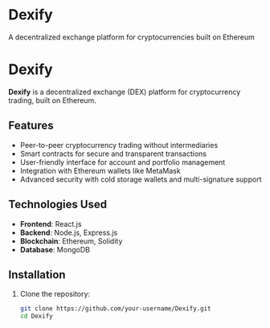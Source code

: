 # Dexify
A decentralized exchange platform for cryptocurrencies built on Ethereum
# Dexify  
**Dexify** is a decentralized exchange (DEX) platform for cryptocurrency trading, built on Ethereum.  

## Features  
- Peer-to-peer cryptocurrency trading without intermediaries  
- Smart contracts for secure and transparent transactions  
- User-friendly interface for account and portfolio management  
- Integration with Ethereum wallets like MetaMask  
- Advanced security with cold storage wallets and multi-signature support  

## Technologies Used  
- **Frontend**: React.js  
- **Backend**: Node.js, Express.js  
- **Blockchain**: Ethereum, Solidity  
- **Database**: MongoDB  

## Installation  
1. Clone the repository:  
   ```bash
   git clone https://github.com/your-username/Dexify.git
   cd Dexify
